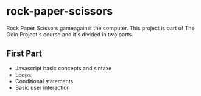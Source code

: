 # rock-paper-scissors

Rock Paper Scissors gameagainst the computer. This project is part of The Odin Project's course and it's divided in two parts.


## First Part
* Javascript basic concepts and sintaxe
* Loops
* Conditional statements
* Basic user interaction

